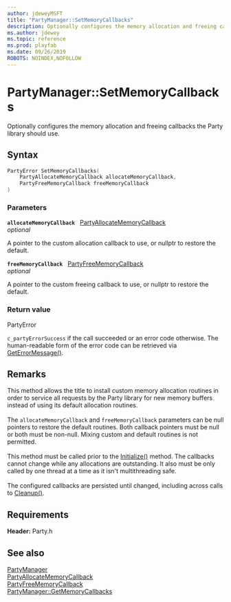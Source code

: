 ```yaml
---
author: jdeweyMSFT
title: "PartyManager::SetMemoryCallbacks"
description: Optionally configures the memory allocation and freeing callbacks the Party library should use.
ms.author: jdewey
ms.topic: reference
ms.prod: playfab
ms.date: 09/26/2019
ROBOTS: NOINDEX,NOFOLLOW
---
```


# PartyManager::SetMemoryCallbacks  

Optionally configures the memory allocation and freeing callbacks the Party library should use.  

## Syntax  
  
```cpp
PartyError SetMemoryCallbacks(  
    PartyAllocateMemoryCallback allocateMemoryCallback,  
    PartyFreeMemoryCallback freeMemoryCallback  
)  
```  
  
### Parameters  
  
**`allocateMemoryCallback`** &nbsp; [PartyAllocateMemoryCallback](../../../callbacks/partyallocatememorycallback.md)  
*optional*  
  
A pointer to the custom allocation callback to use, or nullptr to restore the default.  
  
**`freeMemoryCallback`** &nbsp; [PartyFreeMemoryCallback](../../../callbacks/partyfreememorycallback.md)  
*optional*  
  
A pointer to the custom freeing callback to use, or nullptr to restore the default.  
  
  
### Return value  
PartyError
  
```c_partyErrorSuccess``` if the call succeeded or an error code otherwise. The human-readable form of the error code can be retrieved via [GetErrorMessage()](partymanager_geterrormessage.md).
  
## Remarks  
  
This method allows the title to install custom memory allocation routines in order to service all requests by the Party library for new memory buffers instead of using its default allocation routines. <br /><br /> The `allocateMemoryCallback` and `freeMemoryCallback` parameters can be null pointers to restore the default routines. Both callback pointers must be null or both must be non-null. Mixing custom and default routines is not permitted.   <br /><br /> This method must be called prior to the [Initialize()](partymanager_initialize.md) method. The callbacks cannot change while any allocations are outstanding. It also must be only called by one thread at a time as it isn't multithreading safe.   <br /><br /> The configured callbacks are persisted until changed, including across calls to [Cleanup()](partymanager_cleanup.md).
  
## Requirements  
  
**Header:** Party.h
  
## See also  
[PartyManager](../partymanager.md)  
[PartyAllocateMemoryCallback](../../../callbacks/partyallocatememorycallback.md)  
[PartyFreeMemoryCallback](../../../callbacks/partyfreememorycallback.md)  
[PartyManager::GetMemoryCallbacks](partymanager_getmemorycallbacks.md)
  
  

